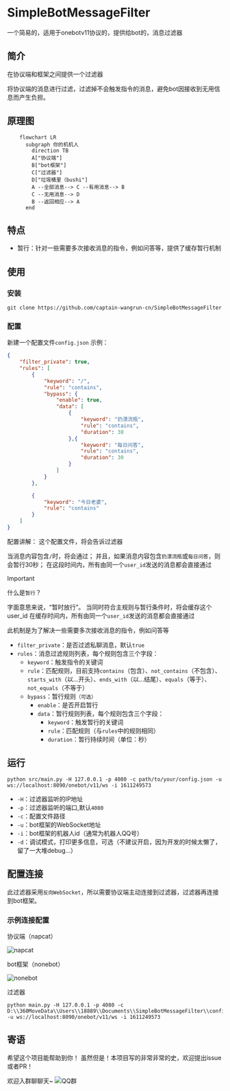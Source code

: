 # SimpleBotMessageFilter
一个简易的，适用于onebotv11协议的，提供给bot的，消息过滤器

## 简介
在协议端和框架之间提供一个过滤器

将协议端的消息进行过滤，过滤掉不会触发指令的消息，避免bot因接收到无用信息而产生负担。

## 原理图
```mermaid
    flowchart LR
      subgraph 你的机机人
        direction TB
        A["协议端"]
        B["bot框架"]
        C["过滤器"]
        D["垃圾桶里（bushi"]
        A --全部消息--> C --有用消息--> B
        C --无用消息--> D
        B --返回相应--> A
      end
```
## 特点
- 暂行：针对一些需要多次接收消息的指令，例如问答等，提供了缓存暂行机制

## 使用
### 安装
```
git clone https://github.com/captain-wangrun-cn/SimpleBotMessageFilter
```
### 配置
新建一个配置文件`config.json`
示例：
```json
{
    "filter_private": true,
    "rules": [
        {
            "keyword": "/", 
            "rule": "contains", 
            "bypass": {
                "enable": true, 
                "data": [
                    {
                        "keyword": "扔漂流瓶",
                        "rule": "contains",
                        "duration": 30
                    },{
                        "keyword": "每日问答",
                        "rule": "contains",
                        "duration": 30
                    }
                ]
            }
        },

        {
            "keyword": "今日老婆", 
            "rule": "contains"
        }
    ]
}
```
配置讲解：
这个配置文件，将会告诉过滤器

当消息内容包含`/`时，将会通过；
并且，如果消息内容包含`扔漂流瓶`或`每日问答`，则会暂行30秒；
在这段时间内，所有由同一个`user_id`发送的消息都会直接通过

> [!IMPORTANT]
> 什么是`暂行`？
>
> 字面意思来说，“暂时放行”。
> 当同时符合主规则与暂行条件时，将会缓存这个user_id
> 在缓存时间内，所有由同一个`user_id`发送的消息都会直接通过
>
> 此机制是为了解决一些需要多次接收消息的指令，例如问答等

- `filter_private`：是否过滤私聊消息，默认`true`
- `rules`：消息过滤规则列表，每个规则包含三个字段：
  - `keyword`：触发指令的关键词
  - `rule`：匹配规则，目前支持`contains`（包含）、`not_contains`（不包含）、`starts_with`（以...开头）、`ends_with`（以...结尾）、`equals`（等于）、`not_equals`（不等于）
  - `bypass`：暂行规则`（可选）`
    - `enable`：是否开启暂行
    - `data`：暂行规则列表，每个规则包含三个字段：
      - `keyword`：触发暂行的关键词
      - `rule`：匹配规则（与`rules`中的规则相同）
      - `duration`：暂行持续时间（单位：秒）

## 运行
```
python src/main.py -H 127.0.0.1 -p 4080 -c path/to/your/config.json -u ws://localhost:8090/onebot/v11/ws -i 1611249573
```
- `-H`：过滤器监听的IP地址
- `-p`：过滤器监听的端口,默认`4080`
- `-c`：配置文件路径
- `-u`：bot框架的WebSocket地址
- `-i`：bot框架的机器人id（通常为机器人QQ号）
- `-d`：调试模式，打印更多信息，可选（不建议开启，因为开发的时候太懒了，留了一大堆debug...）

## 配置连接
此过滤器采用`反向WebSocket`，所以需要协议端主动连接到过滤器，过滤器再连接到bot框架。

### 示例连接配置
协议端（napcat）

![napcat](imgs/QQ20250505-163408.png)

bot框架（nonebot）

![nonebot](imgs/QQ20250505-163601.png)

过滤器
```
python main.py -H 127.0.0.1 -p 4080 -c D:\\360MoveData\\Users\\18889\\Documents\\SimpleBotMessageFilter\\config\\config.json -u ws://localhost:8090/onebot/v11/ws -i 1611249573
```

## 寄语
希望这个项目能帮助到你！
虽然但是！本项目写的非常非常的史，欢迎提出issue或者PR！

欢迎入群聊聊天~
![QQ群](imgs/qrcode_1746434328631.jpg)
